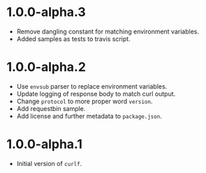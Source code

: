 # 1.0.0-alpha.3

- Remove dangling constant for matching environment variables.
- Added samples as tests to travis script.

# 1.0.0-alpha.2

- Use `envsub` parser to replace environment variables.
- Update logging of response body to match curl output.
- Change `protocol` to more proper word `version`.
- Add requestbin sample.
- Add license and further metadata to `package.json`.

# 1.0.0-alpha.1

- Initial version of `curlf`.
